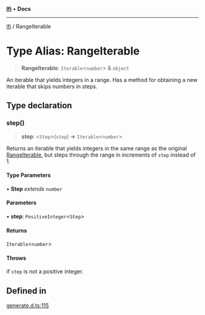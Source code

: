 [**lfi**](../readme.md) • **Docs**

---

[lfi](../globals.md) / RangeIterable

# Type Alias: RangeIterable

> **RangeIterable**: `Iterable`\<`number`\> & `object`

An iterable that yields integers in a range. Has a method for obtaining a new
iterable that skips numbers in steps.

## Type declaration

### step()

> **step**: \<`Step`\>(`step`) => `Iterable`\<`number`\>

Returns an iterable that yields integers in the same range as the original
[RangeIterable](RangeIterable.md), but steps through the range in increments of
`step` instead of 1.

#### Type Parameters

• **Step** _extends_ `number`

#### Parameters

• **step**: `PositiveInteger`\<`Step`\>

#### Returns

`Iterable`\<`number`\>

#### Throws

if `step` is not a positive integer.

## Defined in

[generate.d.ts:115](https://github.com/TomerAberbach/lfi/blob/dd796c78d3ff68ae7bf4a0272b3cbeca688438e7/src/operations/generate.d.ts#L115)
